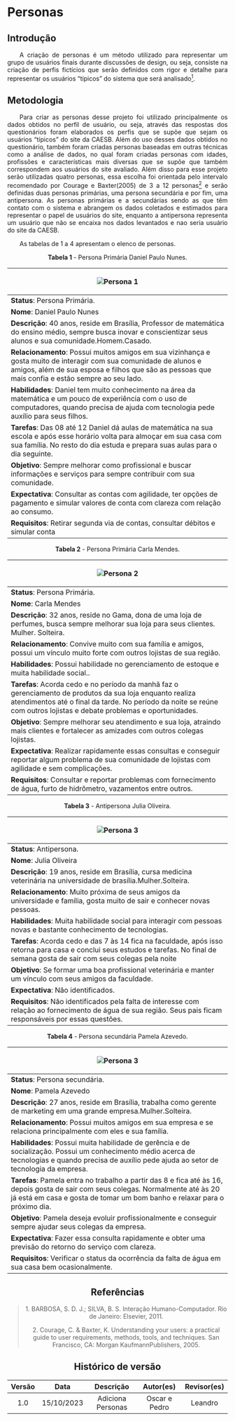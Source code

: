 # Personas

## Introdução

<p align="justify">&emsp;&emsp;A criação de personas é um método utilizado para representar um grupo de usuários finais durante discussões de design, ou seja, consiste na criação de perfis fictícios que serão definidos com rigor e detalhe para representar os usuários “típicos” do sistema que será analisado<a href="#1"><sup>1</sup></a>.</p>

## Metodologia 

<p align="justify">&emsp;&emsp;Para criar as personas desse projeto foi utilizado principalmente os dados obtidos no perfil de usuário, ou seja, através das respostas dos questionários foram elaborados os perfis que se supõe que sejam os usuários “típicos” do site da CAESB. Além do uso desses dados obtidos no questionário, também foram criadas personas baseadas em outras técnicas como a análise de dados, no qual foram criadas personas com idades, profissões e características mais diversas que se supõe que também correspondem aos usuários do site avaliado. Além disso para esse projeto serão utilizadas quatro personas, essa escolha foi orientada pelo intervalo recomendado por Courage e Baxter(2005) de 3 a 12 personas<a href="#2"><sup>2</sup></a> e serão definidas duas personas primárias, uma persona secundária e por fim, uma antipersona. As personas primárias e a secundárias sendo as que têm contato com o sistema e abrangem os dados coletados e estimados para representar o papel de usuários do site, enquanto a antipersona representa um usuário que não se encaixa nos dados levantados e nao seria usuário do site da CAESB. 
</p>

<p align="justify">&emsp;&emsp;As tabelas de 1 a 4 apresentam o elenco de personas.
</p>

<center>

<b>Tabela 1</b> - <a id="anchor_PRH" style="visibility: hidden"></a>Persona Primária Daniel Paulo Nunes.

|</p><figure markdown>![Persona 1](../assets/personas/image1.jpg)                           |
| -------------------------------------------------------------------------------------------------------------------------------------------------------------------------------------------------------------------------------------------------------------------------------------------------------------------------------------------------------------------------------------------------------------------- |
| **Status**: Persona Primária.|
| **Nome**: Daniel Paulo Nunes|   
| **Descrição**: 40 anos, reside em Brasília, Professor de matemática do ensino médio, sempre busca inovar e conscientizar seus alunos e sua comunidade.Homem.Casado.|                 
| **Relacionamento**: Possui muitos amigos em sua vizinhança e gosta muito de interagir com sua comunidade de alunos e amigos, além de sua esposa e filhos que são as pessoas que mais confia e estão sempre ao seu lado.|
| **Habilidades**: Daniel tem muito conhecimento na área da matemática e um pouco de experiência com o uso de computadores, quando precisa de ajuda com tecnologia pede auxílio para seus filhos.|
| **Tarefas**: Das 08 até 12 Daniel dá aulas de matemática na sua escola e após esse horário volta para almoçar em sua casa com sua família. No resto do dia estuda e prepara suas aulas para o dia seguinte. |
| **Objetivo**: Sempre melhorar como profissional e buscar informações e serviços para sempre contribuir com sua comunidade.|
| **Expectativa**: Consultar as contas com agilidade, ter opções de pagamento e simular valores de conta com clareza com relação ao consumo. |
| **Requisitos**: Retirar segunda via de contas, consultar débitos e simular conta |


<b>Tabela 2</b> - <a id="anchor_PRH" style="visibility: hidden"></a>Persona Primária Carla Mendes.

|</p><figure markdown>![Persona 2](../assets/personas/image2.jpg)                           |
| -------------------------------------------------------------------------------------------------------------------------------------------------------------------------------------------------------------------------------------------------------------------------------------------------------------------------------------------------------------------------------------------------------------------- |
| **Status**: Persona Primária.|
| **Nome**: Carla Mendes|   
| **Descrição**: 32 anos, reside no Gama, dona de uma loja de perfumes, busca sempre melhorar sua loja para seus clientes. Mulher. Solteira.|                 
| **Relacionamento**: Convive muito com sua família e amigos, possui um vínculo muito forte com outros lojistas de sua região.|
| **Habilidades**: Possui habilidade no gerenciamento de estoque e muita habilidade social..|
| **Tarefas**: Acorda cedo e no período da manhã faz o gerenciamento de produtos da sua loja enquanto realiza atendimentos até o final da tarde. No período da noite se reúne com outros lojistas e debate problemas e oportunidades.|
| **Objetivo**: Sempre melhorar seu atendimento e sua loja, atraindo mais clientes e fortalecer as amizades com outros colegas lojistas.|
| **Expectativa**: Realizar rapidamente essas consultas e conseguir reportar algum problema de sua comunidade de lojistas com agilidade e sem complicações.|
| **Requisitos**: Consultar e reportar problemas com fornecimento de água, furto de hidrômetro, vazamentos entre outros. |




<b>Tabela 3</b> - <a id="anchor_PRH" style="visibility: hidden"></a>Antipersona Julia Oliveira.

|</p><figure markdown>![Persona 3](../assets/personas/image4.jpg)                           |
| -------------------------------------------------------------------------------------------------------------------------------------------------------------------------------------------------------------------------------------------------------------------------------------------------------------------------------------------------------------------------------------------------------------------- |
| **Status**: Antipersona.|
| **Nome**: Julia Oliveira|   
| **Descrição**: 19 anos, reside em Brasília, cursa medicina veterinária na universidade de brasília.Mulher.Solteira.|                 
| **Relacionamento**: Muito próxima de seus amigos da universidade e família, gosta muito de sair e conhecer novas pessoas.|
| **Habilidades**: Muita habilidade social para interagir com pessoas novas e bastante conhecimento de tecnologias.|
| **Tarefas**: Acorda cedo e das 7 às 14 fica na faculdade, após isso retorna para casa e conclui seus estudos e tarefas. No final de semana gosta de sair com seus colegas pela noite|
| **Objetivo**: Se formar uma boa profissional veterinária e manter um vínculo com seus amigos da faculdade.|
| **Expectativa**: Não identificados. |
| **Requisitos**: Não identificados pela falta de interesse com relação ao fornecimento de água de sua região. Seus pais ficam responsáveis por essas questões.|


<b>Tabela 4</b> - <a id="anchor_PRH" style="visibility: hidden"></a>Persona secundária Pamela Azevedo.

|</p><figure markdown>![Persona 3](../assets/personas/image3.png)                           |
| -------------------------------------------------------------------------------------------------------------------------------------------------------------------------------------------------------------------------------------------------------------------------------------------------------------------------------------------------------------------------------------------------------------------- |
| **Status**: Persona secundária.|
| **Nome**: Pamela Azevedo|   
| **Descrição**: 27 anos, reside em Brasília, trabalha como gerente de marketing em uma grande empresa.Mulher.Solteira.|                 
| **Relacionamento**: Possui muitos amigos em sua empresa e se relaciona principalmente com eles e sua família.|
| **Habilidades**: Possui muita habilidade de gerência e de socialização. Possui um conhecimento médio acerca de tecnologias e quando precisa de auxílio pede ajuda ao setor de tecnologia da empresa.|
| **Tarefas**: Pamela entra no trabalho a partir das 8 e fica até às 16, depois gosta de sair com seus colegas. Normalmente até às 20 já está em casa e gosta de tomar um bom banho e relaxar para o próximo dia.|
| **Objetivo**: Pamela deseja evoluir profissionalmente e conseguir sempre ajudar seus colegas da empresa.|
| **Expectativa**: Fazer essa consulta rapidamente e obter uma previsão do retorno do serviço com clareza. |
| **Requisitos**: Verificar o status da ocorrência da falta de água em sua casa bem ocasionalmente.|




## Referências

> <p id="1"> 1. BARBOSA, S. D. J.; SILVA, B. S. Interação Humano-Computador. Rio de Janeiro: Elsevier, 2011.</p>
><p id="2"> 2.  Courage, C. & Baxter, K. Understanding your users: a practical guide to user requirements, methods, tools, and techniques. San Francisco, CA: Morgan KaufmannPublishers, 2005.</p>

## Histórico de versão
<center>

| Versão |    Data    |      Descrição       |  Autor(es) | Revisor(es) |
| :----: | :--------: | :------------------: | :-----: | :-----: |
|  1.0   | 15/10/2023 | Adiciona Personas | Oscar e Pedro | Leandro |

</center>